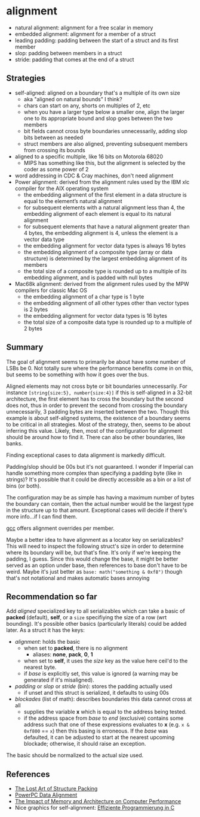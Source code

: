 # alignment

* natural alignment: alignment for a free scalar in memory
* embedded alignment: alignment for a member of a struct
* leading padding: padding between the start of a struct and its first member
* slop: padding between members in a struct
* stride: padding that comes at the end of a struct

## Strategies

* self-aligned: aligned on a boundary that's a multiple of its own size
  - aka "aligned on natural bounds" I think?
  - chars can start on any, shorts on multiples of 2, etc
  - when you have a larger type below a smaller one, align the larger one to its appropriate bound and slop goes between the two members
  - bit fields cannot cross byte boundaries unnecessarily, adding slop bits between as needed
  - struct members are also aligned, preventing subsequent members from crossing its bounds
* aligned to a specific multiple, like 16 bits on Motorola 68020
  - MIPS has something like this, but the alignment is selected by the coder as some power of 2
* word addressing in CDC & Cray machines, don't need alignment
* Power alignment: derived from the alignment rules used by the IBM xlc compiler for the AIX operating system
  - the embedding alignment of the first element in a data structure is equal to the element’s natural alignment
  - for subsequent elements with a natural alignment less than 4, the embedding alignment of each element is equal to its natural alignment
  - for subsequent elements that have a natural alignment greater than 4 bytes, the embedding alignment is 4, unless the element is a vector data type
  - the embedding alignment for vector data types is always 16 bytes
  - the embedding alignment of a composite type (array or data structure) is determined by the largest embedding alignment of its members
  - the total size of a composite type is rounded up to a multiple of its embedding alignment, and is padded with null bytes
* Mac68k alignment: derived from the alignment rules used by the MPW compilers for classic Mac OS
  - the embedding alignment of a char type is 1 byte
  - the embedding alignment of all other types other than vector types is 2 bytes
  - the embedding alignment for vector data types is 16 bytes
  - the total size of a composite data type is rounded up to a multiple of 2 bytes


## Summary

The goal of alignment seems to primarily be about have some number of LSBs be 0. Not totally sure where the performance benefits come in on this, but seems to be something with how it goes over the bus.

Aligned elements may not cross byte or bit boundaries unnecessarily. For instance `[string{size:5}, number{size:4}]` if this is self-aligned in a 32-bit architecture, the first element has to cross the boundary but the second does not, thus in order to prevent the second from crossing the boundary unnecessarily, 3 padding bytes are inserted between the two. Though this example is about self-aligned systems, the existence of a boundary seems to be critical in all strategies. Most of the strategy, then, seems to be about inferring this value. Likely, then, most of the configuration for alignment should be around how to find it. There can also be other boundaries, like banks.

Finding exceptional cases to data alignment is markedly difficult.

Padding/slop should be 00s but it's not guaranteed. I wonder if Imperial can handle something more complex than specifying a padding byte (like in strings)? It's possible that it could be directly accessible as a bin or a list of bins (or both).

The configuration may be as simple has having a maximum number of bytes the boundary can contain, then the actual number would be the largest type in the structure up to that amount. Exceptional cases will decide if there's more info...if I can find them.

[gcc](https://gcc.gnu.org/onlinedocs/gcc-5.2.0/gcc/Type-Attributes.html) offers alignment overrides per member.

Maybe a better idea to have alignment as a locator key on serializables? This will need to inspect the following struct's size in order to determine where its boundary will be, but that's fine. It's only if we're keeping the padding, I guess. Since this would change the base, it might be better served as an option under base, then references to base don't have to be weird. Maybe it's just better as `base: math("something & 0xf8")` though that's not notational and makes automatic bases annoying


## Recommendation so far

Add *aligned* specialized key to all serializables which can take a basic of **packed** (default), **self**, or a `size` specifiying the size of a row (wrt bounding). It's possible other basics (particularly literals) could be added later. As a struct it has the keys:

* *alignment*: holds the basic
  - when set to **packed**, there is no alignment
    + aliases: **none**, **pack**, **0**, **1**
  - when set to **self**, it uses the *size* key as the value here ceil'd to the nearest byte.
  - if *base* is explicitly set, this value is ignored (a warning may be generated if it's misaligned).
* *padding* or *slop* or *stride* (bin): stores the padding actually used
  - if unset and this struct is serialized, it defaults to using 00s
* *blockades* (list of math): describes boundaries this data cannot cross at all
  - supplies the variable **x** which is equal to the address being tested.
  - if the address space from *base* to *end* (exclusive) contains some address such that one of these expressions evaluates to **x** (e.g. `x & 0xf800` == `x`) then this basing is erroneous. If the *base* was defaulted, it can be adjusted to start at the nearest upcoming blockade; otherwise, it should raise an exception.

The basic should be normalized to the actual size used.


## References

* [The Lost Art of Structure Packing](http://www.catb.org/esr/structure-packing/)
* [PowerPC Data Alignment](http://mirror.informatimago.com/next/developer.apple.com/documentation/DeveloperTools/Conceptual/MachORuntime/2rt_powerpc_abi/chapter_9_section_3.html)
* [The Impact of Memory and Architecture on Computer Performance](https://www.math.utah.edu/~beebe/fonts/memperf.pdf)
* Nice graphics for self-alignment: [Effiziente Programmierung in C](https://hps.vi4io.org/_media/teaching/wintersemester_2013_2014/epc-14-haase-svenhendrik-alignmentinc-paper.pdf)
